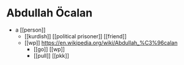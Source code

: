 # Abdullah Öcalan

- a [[person]]
  - [[kurdish]] [[political prisoner]] [[friend]]
  - [[wp]] https://en.wikipedia.org/wiki/Abdullah_%C3%96calan
    - [[go]] [[wp]]
    - [[pull]] [[pkk]]

